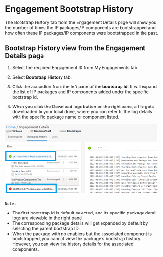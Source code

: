 
# Engagement Bootstrap History

The Bootstrap History tab from the Engagement Details page will show you the number of times the IP packages/IP components are bootstrapped and how often these IP packages/IP components were bootstrapped in the past.

## Bootstrap History view from the Engagement Details page

1. Select the required Engagement ID from My Engagements tab.

2. Select **Bootstrap History** tab.

3. Click the accordion from the left pane of the **bootstrap id**. It will expand the list of IP packages and IP components added under the specific bootstrap id.

4. When you click the Download logs button on the right pane, a file gets downloaded to your local drive, where you can refer to the log details with the specific package name or component listed.

![accordion.png](media/accordion-6b75c483-46c1-433d-b40f-f0c8442dd4ba.png)

`Note:`

- The first bootstrap id is default selected, and its specific package detail logs are viewable in the right panel.
- The corresponding package details will get expanded by default by selecting the parent bootstrap ID.
- When the package with no enablers but the associated component is bootstrapped, you cannot view the package's bootstrap history. However, you can view the history details for the associated components.




